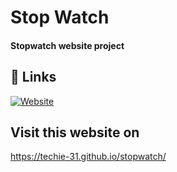 # Stop Watch

#### Stopwatch website project

## 🔗 Links

[![Website](https://img.shields.io/badge/Website-0A66C2?style=for-the-badge&logo=website&logoColor=white)](https://techie-31.github.io/stopwatch/)

## Visit this website on 
 https://techie-31.github.io/stopwatch/
